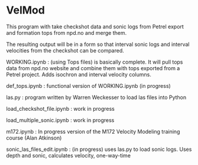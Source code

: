 # VelMod
This program with take checkshot data and sonic logs from Petrel export and formation tops from npd.no and merge them.

The resulting output will be in a form so that interval sonic logs and interval velocities from the checkshot can be compared.

WORKING.ipynb : (using Tops files) is basically complete.  It will pull tops data from npd.no website and combine them with tops exported from a Petrel project.  Adds isochron and interval velocity columns.

def_tops.ipynb : functional version of WORKING.ipynb (in progress)

las.py : program written by Warren Weckesser to load las files into Python

load_checkshot_file.ipynb : work in progress

load_multiple_sonic.ipynb : work in progress

m172.ipynb :  In progress version of the M172 Velocity Modeling training course (Alan Atkinson)

sonic_las_files_edit.ipynb : (in progress) uses las.py to load sonic logs.  Uses depth and sonic, calculates velocity, one-way-time
